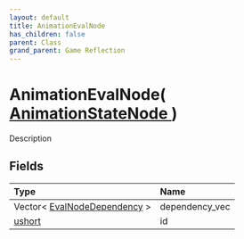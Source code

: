 ```yaml
---
layout: default
title: AnimationEvalNode
has_children: false
parent: Class
grand_parent: Game Reflection
---
```

# AnimationEvalNode( [ AnimationStateNode ](/riftbreaker-wiki/docs/game-reflection/classes/animation_state_node/) )
Description 

## Fields

| Type | Name |
|:----------|:--------------|
| Vector< [EvalNodeDependency](/riftbreaker-wiki/docs/game-reflection/classes/eval_node_dependency/) > | dependency_vec |
| [ushort](/riftbreaker-wiki/docs/game-reflection/enums/ushort/) | id |

